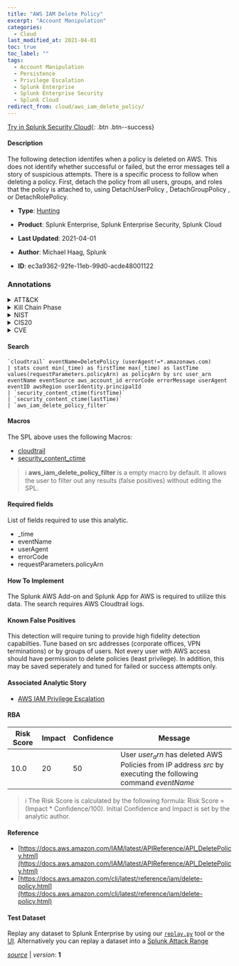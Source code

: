 ```yaml
---
title: "AWS IAM Delete Policy"
excerpt: "Account Manipulation"
categories:
  - Cloud
last_modified_at: 2021-04-01
toc: true
toc_label: ""
tags:
  - Account Manipulation
  - Persistence
  - Privilege Escalation
  - Splunk Enterprise
  - Splunk Enterprise Security
  - Splunk Cloud
redirect_from: cloud/aws_iam_delete_policy/
---
```




[Try in Splunk Security Cloud](https://www.splunk.com/en_us/cyber-security.html){: .btn .btn--success}

#### Description

The following detection identifes when a policy is deleted on AWS. This does not identify whether successful or failed, but the error messages tell a story of suspicious attempts. There is a specific process to follow when deleting a policy. First, detach the policy from all users, groups, and roles that the policy is attached to, using DetachUserPolicy , DetachGroupPolicy , or DetachRolePolicy.

- **Type**: [Hunting](https://github.com/splunk/security_content/wiki/Detection-Analytic-Types)
- **Product**: Splunk Enterprise, Splunk Enterprise Security, Splunk Cloud

- **Last Updated**: 2021-04-01
- **Author**: Michael Haag, Splunk
- **ID**: ec3a9362-92fe-11eb-99d0-acde48001122

### Annotations
<details>
  <summary>ATT&CK</summary>

<div markdown="1">

#### [ATT&CK](https://attack.mitre.org/)

| ID          | Technique   | Tactic         |
| ----------- | ----------- |--------------- |
| [T1098](https://attack.mitre.org/techniques/T1098/) | Account Manipulation | Persistence, Privilege Escalation |

</div>
</details>


<details>
  <summary>Kill Chain Phase</summary>

<div markdown="1">

* Installation
* Exploitation


</div>
</details>


<details>
  <summary>NIST</summary>

<div markdown="1">

* DE.AE



</div>
</details>

<details>
  <summary>CIS20</summary>

<div markdown="1">

* CIS 10



</div>
</details>

<details>
  <summary>CVE</summary>

<div markdown="1">


</div>
</details>


#### Search

```
`cloudtrail` eventName=DeletePolicy (userAgent!=*.amazonaws.com) 
| stats count min(_time) as firstTime max(_time) as lastTime values(requestParameters.policyArn) as policyArn by src user_arn eventName eventSource aws_account_id errorCode errorMessage userAgent eventID awsRegion userIdentity.principalId 
| `security_content_ctime(firstTime)` 
| `security_content_ctime(lastTime)` 
| `aws_iam_delete_policy_filter`
```

#### Macros
The SPL above uses the following Macros:
* [cloudtrail](https://github.com/splunk/security_content/blob/develop/macros/cloudtrail.yml)
* [security_content_ctime](https://github.com/splunk/security_content/blob/develop/macros/security_content_ctime.yml)

> :information_source:
> **aws_iam_delete_policy_filter** is a empty macro by default. It allows the user to filter out any results (false positives) without editing the SPL.



#### Required fields
List of fields required to use this analytic.
* _time
* eventName
* userAgent
* errorCode
* requestParameters.policyArn



#### How To Implement
The Splunk AWS Add-on and Splunk App for AWS is required to utilize this data. The search requires AWS Cloudtrail logs.
#### Known False Positives
This detection will require tuning to provide high fidelity detection capabilties. Tune based on src addresses (corporate offices, VPN terminations) or by groups of users. Not every user with AWS access should have permission to delete policies (least privilege). In addition, this may be saved seperately and tuned for failed or success attempts only.

#### Associated Analytic Story
* [AWS IAM Privilege Escalation](/stories/aws_iam_privilege_escalation)




#### RBA

| Risk Score  | Impact      | Confidence   | Message      |
| ----------- | ----------- |--------------|--------------|
| 10.0 | 20 | 50 | User $user_arn$ has deleted AWS Policies from IP address $src$ by executing the following command $eventName$ |


> :information_source:
> The Risk Score is calculated by the following formula: Risk Score = (Impact * Confidence/100). Initial Confidence and Impact is set by the analytic author.


#### Reference

* [https://docs.aws.amazon.com/IAM/latest/APIReference/API_DeletePolicy.html](https://docs.aws.amazon.com/IAM/latest/APIReference/API_DeletePolicy.html)
* [https://docs.aws.amazon.com/cli/latest/reference/iam/delete-policy.html](https://docs.aws.amazon.com/cli/latest/reference/iam/delete-policy.html)



#### Test Dataset
Replay any dataset to Splunk Enterprise by using our [`replay.py`](https://github.com/splunk/attack_data#using-replaypy) tool or the [UI](https://github.com/splunk/attack_data#using-ui).
Alternatively you can replay a dataset into a [Splunk Attack Range](https://github.com/splunk/attack_range#replay-dumps-into-attack-range-splunk-server)




[*source*](https://github.com/splunk/security_content/tree/develop/detections/cloud/aws_iam_delete_policy.yml) \| *version*: **1**